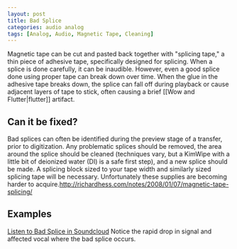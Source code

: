 ```yaml
---
layout: post
title: Bad Splice
categories: audio analog
tags: [Analog, Audio, Magnetic Tape, Cleaning]
---
```



Magnetic tape can be cut and pasted back together with "splicing tape," a thin piece of adhesive tape, specifically designed for splicing. When a splice is done carefully, it can be inaudible. However, even a good splice done using proper tape can break down over time. When the glue in the adhesive tape breaks down, the splice can fall off during playback or cause adjacent layers of tape to stick, often causing a brief [[Wow and Flutter|flutter]] artifact.

## Can it be fixed?

Bad splices can often be identified during the preview stage of a transfer, prior to digitization. Any problematic splices should be removed, the area around the splice should be cleaned (techniques vary, but a KimWipe with a little bit of deionized water (DI) is a safe first step), and a new splice should be made. A splicing block sized to your tape width and similarly sized splicing tape will be necessary. Unfortunately these supplies are becoming harder to acquire.<ref>http://richardhess.com/notes/2008/01/07/magnetic-tape-splicing/</ref>

## Examples

[Listen to Bad Splice in Soundcloud](https://soundcloud.com/av_artifact_atlas/bad-splice) Notice the rapid drop in signal and affected vocal where the bad splice occurs.
